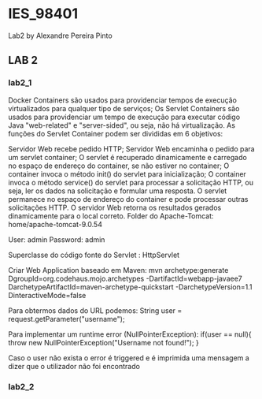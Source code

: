 # IES_98401

Lab2 by Alexandre Pereira Pinto

## LAB 2

### lab2_1

Docker Containers são usados para providenciar tempos de execução virtualizados para qualquer tipo de serviços; Os Servlet Containers são usados para providenciar um tempo de execução para executar código Java "web-related" e "server-sided", ou seja, não há virtualização. As funções do Servlet Container podem ser divididas em 6 objetivos:

Servidor Web recebe pedido HTTP;
Servidor Web encaminha o pedido para um servlet container;
O servlet é recuperado dinamicamente e carregado no espaço de endereço do container, se não estiver no container;
O container invoca o método init() do servlet para inicialização;
O container invoca o método service() do servlet para processar a solicitação HTTP, ou seja, ler os dados na solicitação e formular uma resposta. O servlet permanece no espaço de endereço do container e pode processar outras solicitações HTTP.
O servidor Web retorna os resultados gerados dinamicamente para o local correto.
Folder do Apache-Tomcat: home/apache-tomcat-9.0.54

User: admin Password: admin

Superclasse do código fonte do Servlet : HttpServlet

Criar Web Application baseado em Maven: mvn archetype:generate DgroupId=org.codehaus.mojo.archetypes -DartifactId=webapp-javaee7 DarchetypeArtifactId=maven-archetype-quickstart -DarchetypeVersion=1.1 DinteractiveMode=false

Para obtermos dados do URL podemos: String user = request.getParameter("username");

Para implementar um runtime error (NullPointerException): if(user == null){ throw new NullPointerException("Username not found!"); }

Caso o user não exista o error é triggered e é imprimida uma mensagem a dizer que o utilizador não foi encontrado


### lab2_2